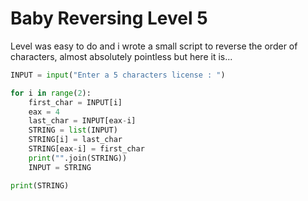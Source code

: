 # Baby Reversing Level 5
Level was easy to do and i wrote a small script to reverse the order of characters, almost absolutely pointless but here it is...

```py
INPUT = input("Enter a 5 characters license : ")

for i in range(2):
	first_char = INPUT[i]
	eax = 4
	last_char = INPUT[eax-i]
	STRING = list(INPUT)
	STRING[i] = last_char
	STRING[eax-i] = first_char
	print("".join(STRING))
	INPUT = STRING

print(STRING)

```